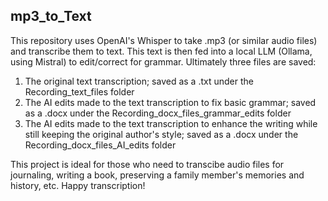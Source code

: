 ## mp3_to_Text
This repository uses OpenAI's Whisper to take .mp3 (or similar audio files) and transcribe them to text. This text is then fed into a local LLM (Ollama, using Mistral) to edit/correct for grammar. Ultimately three files are saved: 
1. The original text transcription; saved as a .txt under the Recording_text_files folder
2. The AI edits made to the text transcription to fix basic grammar; saved as a .docx under the Recording_docx_files_grammar_edits folder
3. The AI edits made to the text transcription to enhance the writing while still keeping the original author's style; saved as a .docx under the Recording_docx_files_AI_edits folder

This project is ideal for those who need to transcibe audio files for journaling, writing a book, preserving a family member's memories and history, etc. Happy transcription!